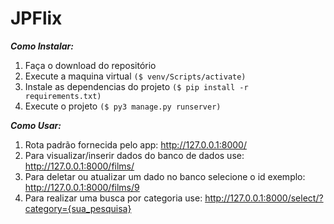 # JPFlix

***Como Instalar:***

 1. Faça o download do repositório   
 2. Execute a maquina virtual `($ venv/Scripts/activate)`  
 3. Instale as dependencias do projeto `($ pip install -r requirements.txt)`
 4. Execute o projeto `($ py3 manage.py runserver)`

***Como Usar:***

1. Rota padrão fornecida pelo app: http://127.0.0.1:8000/
2. Para visualizar/inserir dados do banco de dados use: http://127.0.0.1:8000/films/
3. Para deletar ou atualizar um dado no banco selecione o id exemplo: http://127.0.0.1:8000/films/9
4. Para realizar uma busca por categoria use: http://127.0.0.1:8000/select/?category={sua_pesquisa} 
